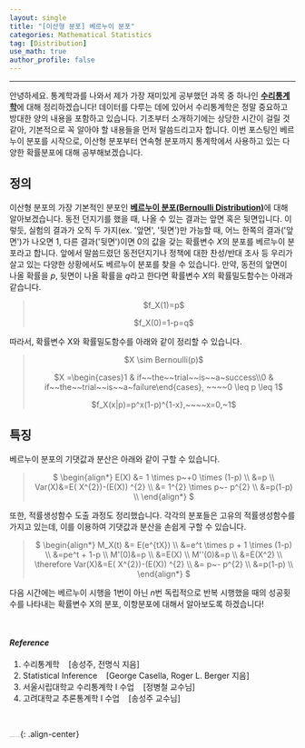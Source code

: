 ```yaml
---
layout: single
title: "[이산형 분포] 베르누이 분포"
categories: Mathematical Statistics
tag: [Distribution]
use_math: true
author_profile: false
---
```

-----
안녕하세요. 통계학과를 나와서 제가 가장 재미있게 공부했던 과목 중 하나인 <u><b>수리통계학</b></u>에 대해 정리하겠습니다! 데이터를 다루는 데에 있어서 수리통계학은 정말 중요하고 방대한 양의 내용을 포함하고 있습니다. 기초부터 소개하기에는 상당한 시간이 걸릴 것 같아, 기본적으로 꼭 알아야 할 내용들을 먼저 말씀드리고자 합니다. 이번 포스팅인 베르누이 분포를 시작으로, 이산형 분포부터 연속형 분포까지 통계학에서 사용하고 있는 다양한 확률분포에 대해 공부해보겠습니다.

## 정의

이산형 분포의 가장 기본적인 분포인 <u><b>베르누이 분포(Bernoulli Distribution)</b></u>에 대해 알아보겠습니다. 동전 던지기를 했을 때, 나올 수 있는 결과는 앞면 혹은 뒷면입니다. 이렇듯, 실험의 결과가 오직 두 가지(ex. '앞면', '뒷면')만 가능할 때, 어느 한쪽의 결과('앞면')가 나오면 $1$, 다른 결과('뒷면')이면 $0$의 값을 갖는 확률변수 $X$의 분포를 베르누이 분포라고 합니다. 앞에서 말씀드렸던 동전던지기나 정책에 대한 찬성/반대 조사 등 우리가 살고 있는 다양한 상황에서도 베르누이 분포를 찾을 수 있습니다. 만약, 동전의 앞면이 나올 확률을 $p$, 뒷면이 나올 확률을 $q$라고 한다면 확률변수 $X$의 확률밀도함수는 아래과 같습니다.

> <p style = "text-align:center;">$f_X(1)=p$</p>
>
> <p style = "text-align:center;">$f_X(0)=1-p=q$</p>

따라서, 확률변수 X와 확률밀도함수를 아래와 같이 정리할 수 있습니다.

> <p style = "text-align:center;">$X \sim Bernoulli(p)$</p>
> <p style = "text-align:center;">$X =\begin{cases}1 & if~~the~~trial~~is~~a~success\\0 & if~~the~~trial~~is~~a~failure\end{cases}, ~~~~0 \leq p \leq 1$</p>
>
> <p style = "text-align:center;">$f_X(x|p)=p^x(1-p)^{1-x},~~~~x=0,~1$</p>

## 특징

베르누이 분포의 기댓값과 분산은 아래와 같이 구할 수 있습니다.

> <p style = "text-align:center;">
>     $ \begin{align*} E(X) &= 1 \times p~+0 \times (1-p) \\
>     &=p \\
>     Var(X)&=E( X^{2})-(E(X)) ^{2} \\
> &= 1^{2} \times p~- p^{2} \\ &=p(1-p) \\ 
>     \end{align*} $</p>

또한, 적률생성함수 도출 과정도 정리했습니다. 각각의 분포들은 고유의 적률생성함수를 가지고 있는데, 이를 이용하여 기댓값과 분산을 손쉽게 구할 수 있습니다. 

> <p style = "text-align:center;">
>     $ \begin{align*} M_X(t) &= E(e^{tX}) \\
>     &=e^t \times p + 1 \times (1-p) \\
>     &=pe^t + 1-p \\
>     M'(0)&=p \\
>     &=E(X) \\
>     M''(0)&=p \\
>     &=E(X^2) \\
>     \therefore Var(X)&=E( X^{2})-(E(X)) ^{2} \\
>     &= p~- p^{2} \\ 
>     &=p(1-p) \\ 
>     \end{align*} $</p>

다음 시간에는 베르누이 시행을 1번이 아닌 $n$번 독립적으로 반복 시행했을 때의 성공횟수를 나타내는 확률변수 X의 분포, 이항분포에 대해서 알아보도록 하겠습니다! 

<br>

#### *Reference*

1. 수리통계학&nbsp;&nbsp;&nbsp;&nbsp;[송성주, 전명식 지음]
2. Statistical Inference&nbsp;&nbsp;&nbsp;&nbsp;[George Casella, Roger L. Berger 지음]
3. 서울시립대학교 수리통계학 I 수업&nbsp;&nbsp;&nbsp;&nbsp;[정병철 교수님]
4. 고려대학교 추론통계학 I 수업&nbsp;&nbsp;&nbsp;&nbsp;[송성주 교수님]

<br>

<img src="https://user-images.githubusercontent.com/37182279/216820587-4617a62e-0565-47f1-9ead-f4cd367572a1.png" alt="DATA_100%_LOGO_LIGHT" style="zoom:10%">{: .align-center}

<br>

<br>




